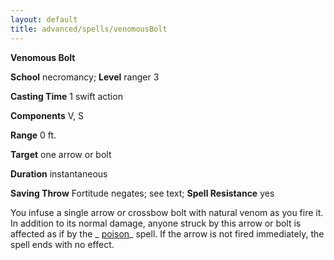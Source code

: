 ```yaml
---
layout: default
title: advanced/spells/venomousBolt
---
```

 **Venomous Bolt**

**School** necromancy; **Level** ranger 3

**Casting Time** 1 swift action

**Components** V, S

**Range** 0 ft.

**Target** one arrow or bolt

**Duration** instantaneous

**Saving Throw** Fortitude negates; see text; **Spell Resistance** yes

You infuse a single arrow or crossbow bolt with natural venom as you fire it. In addition to its normal damage, anyone struck by this arrow or bolt is affected as if by the _ [poison](../../spells/poison#_poison)_ spell. If the arrow is not fired immediately, the spell ends with no effect.

